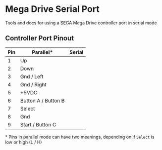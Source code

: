 # Mega Drive Serial Port
Tools and docs for using a SEGA Mega Drive controller port in serial mode

## Controller Port Pinout

| Pin | Parallel* | Serial |
|-----|-------------------------|--------|
| 1 | Up | |
| 2 | Down | |
| 3 | Gnd / Left | |
| 4 | Gnd / Right | |
| 5 | +5VDC | |
| 6 | Button A / Button B |
| 7 | Select | |
| 8 | Gnd | |
| 9 | Start / Button C |

\* Pins in parallel mode can have two meanings, depending on if `Select` is low or high (L / H)
